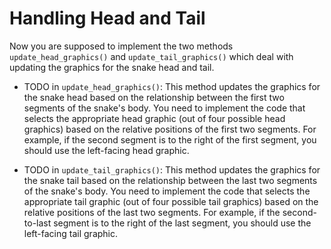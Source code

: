 # Handling Head and Tail
Now you are supposed to implement the two methods `update_head_graphics()` and `update_tail_graphics()` which deal with updating the graphics for the snake head and tail.

- TODO in `update_head_graphics()`: This method updates the graphics for the snake head based on the relationship between the first two segments of the snake's body. You need to implement the code that selects the appropriate head graphic (out of four possible head graphics) based on the relative positions of the first two segments. For example, if the second segment is to the right of the first segment, you should use the left-facing head graphic.

- TODO in `update_tail_graphics()`: This method updates the graphics for the snake tail based on the relationship between the last two segments of the snake's body. You need to implement the code that selects the appropriate tail graphic (out of four possible tail graphics) based on the relative positions of the last two segments. For example, if the second-to-last segment is to the right of the last segment, you should use the left-facing tail graphic.
